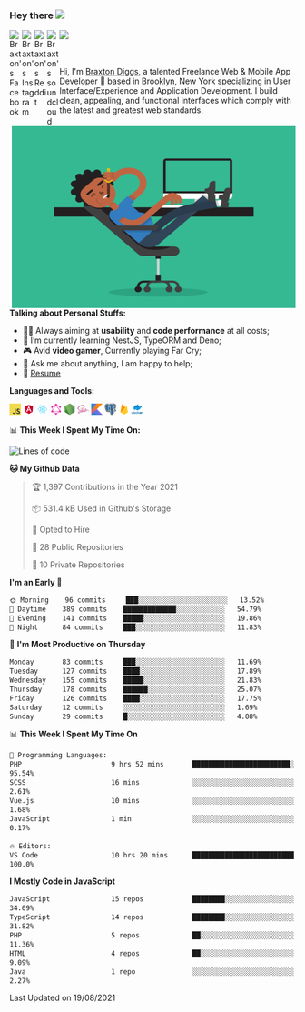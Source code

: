 ### Hey there <img src="https://media.giphy.com/media/hvRJCLFzcasrR4ia7z/giphy.gif" width="25px">
<a href="https://www.facebook.com/BiggDiggz">
  <img align="left" alt="Braxton's Facebook" width="22px" src="https://cdn.jsdelivr.net/npm/simple-icons@v3/icons/facebook.svg" />
</a>
<a href="http://instagram.com/biggdiggz">
  <img align="left" alt="Braxton's Instagram" width="22px" src="https://cdn.jsdelivr.net/npm/simple-icons@v3/icons/instagram.svg" />
</a>
<a href="https://reddit.com/user/BiggDiggz/">
  <img align="left" alt="Braxton's Reddit" width="22px" src="https://cdn.jsdelivr.net/npm/simple-icons@v3/icons/reddit.svg" />
</a>
<a href="https://soundcloud.com/braxton-diggs">
  <img align="left" alt="Braxton's soundcloud" width="22px" src="https://cdn.jsdelivr.net/npm/simple-icons@v3/icons/soundcloud.svg" />
</a>

![](https://visitor-badge.glitch.me/badge?page_id=braxtondiggs.braxtondiggs)

<br />

Hi, I'm [Braxton Diggs](https://braxtondiggs.com/), a talented Freelance Web & Mobile App Developer 🚀 based in Brooklyn, New York specializing in User Interface/Experience and Application Development. I build clean, appealing, and functional interfaces which comply with the latest and greatest web standards.

  <img align="right" alt="GIF" src="https://github.com/braxtondiggs/braxtondiggs/blob/master/coder.gif?raw=true" width="500" height="320" />
  
**Talking about Personal Stuffs:**

- 🧑‍💻 Always aiming at **usability** and **code performance** at all costs;
- 🌱 I’m currently learning NestJS, TypeORM and Deno;
- 🎮 Avid **video gamer**, Currently playing Far Cry;
- 💬 Ask me about anything, I am happy to help;
- 📝 [Resume](https://braxtondiggs.com/assets/resume/braxton-diggs.pdf)

**Languages and Tools:**  

<code><img height="20" src="https://raw.githubusercontent.com/github/explore/80688e429a7d4ef2fca1e82350fe8e3517d3494d/topics/javascript/javascript.png"></code>
<code><img height="20" src="https://raw.githubusercontent.com/github/explore/80688e429a7d4ef2fca1e82350fe8e3517d3494d/topics/angular/angular.png"></code>
<code><img height="20" src="https://raw.githubusercontent.com/github/explore/80688e429a7d4ef2fca1e82350fe8e3517d3494d/topics/react/react.png"></code>
<code><img height="20" src="https://raw.githubusercontent.com/github/explore/5c058a388828bb5fde0bcafd4bc867b5bb3f26f3/topics/graphql/graphql.png"></code>
<code><img height="20" src="https://raw.githubusercontent.com/github/explore/80688e429a7d4ef2fca1e82350fe8e3517d3494d/topics/nodejs/nodejs.png"></code>
<code><img height="20" src="https://raw.githubusercontent.com/github/explore/80688e429a7d4ef2fca1e82350fe8e3517d3494d/topics/sass/sass.png"></code>
<code><img height="20" src="https://raw.githubusercontent.com/github/explore/80688e429a7d4ef2fca1e82350fe8e3517d3494d/topics/kotlin/kotlin.png"></code>
<code><img height="20" src="https://raw.githubusercontent.com/github/explore/80688e429a7d4ef2fca1e82350fe8e3517d3494d/topics/postgresql/postgresql.png"></code>
<code><img height="20" src="https://raw.githubusercontent.com/github/explore/80688e429a7d4ef2fca1e82350fe8e3517d3494d/topics/firebase/firebase.png"></code>
<code><img height="20" src="https://raw.githubusercontent.com/github/explore/80688e429a7d4ef2fca1e82350fe8e3517d3494d/topics/docker/docker.png"></code>

📊 **This Week I Spent My Time On:**
<!--START_SECTION:waka-->
![Lines of code](https://img.shields.io/badge/From%20Hello%20World%20I%27ve%20Written-2.8%20million%20lines%20of%20code-blue)

**🐱 My Github Data** 

> 🏆 1,397 Contributions in the Year 2021
 > 
> 📦 531.4 kB Used in Github's Storage 
 > 
> 💼 Opted to Hire
 > 
> 📜 28 Public Repositories 
 > 
> 🔑 10 Private Repositories  
 > 
**I'm an Early 🐤** 

```text
🌞 Morning    96 commits     ███░░░░░░░░░░░░░░░░░░░░░░   13.52% 
🌆 Daytime    389 commits    █████████████░░░░░░░░░░░░   54.79% 
🌃 Evening    141 commits    █████░░░░░░░░░░░░░░░░░░░░   19.86% 
🌙 Night      84 commits     ███░░░░░░░░░░░░░░░░░░░░░░   11.83%

```
📅 **I'm Most Productive on Thursday** 

```text
Monday       83 commits     ███░░░░░░░░░░░░░░░░░░░░░░   11.69% 
Tuesday      127 commits    ████░░░░░░░░░░░░░░░░░░░░░   17.89% 
Wednesday    155 commits    █████░░░░░░░░░░░░░░░░░░░░   21.83% 
Thursday     178 commits    ██████░░░░░░░░░░░░░░░░░░░   25.07% 
Friday       126 commits    ████░░░░░░░░░░░░░░░░░░░░░   17.75% 
Saturday     12 commits     ░░░░░░░░░░░░░░░░░░░░░░░░░   1.69% 
Sunday       29 commits     █░░░░░░░░░░░░░░░░░░░░░░░░   4.08%

```


📊 **This Week I Spent My Time On** 

```text
💬 Programming Languages: 
PHP                      9 hrs 52 mins       ████████████████████████░   95.54% 
SCSS                     16 mins             ░░░░░░░░░░░░░░░░░░░░░░░░░   2.61% 
Vue.js                   10 mins             ░░░░░░░░░░░░░░░░░░░░░░░░░   1.68% 
JavaScript               1 min               ░░░░░░░░░░░░░░░░░░░░░░░░░   0.17%

🔥 Editors: 
VS Code                  10 hrs 20 mins      █████████████████████████   100.0%

```

**I Mostly Code in JavaScript** 

```text
JavaScript               15 repos            ████████░░░░░░░░░░░░░░░░░   34.09% 
TypeScript               14 repos            ████████░░░░░░░░░░░░░░░░░   31.82% 
PHP                      5 repos             ██░░░░░░░░░░░░░░░░░░░░░░░   11.36% 
HTML                     4 repos             ██░░░░░░░░░░░░░░░░░░░░░░░   9.09% 
Java                     1 repo              ░░░░░░░░░░░░░░░░░░░░░░░░░   2.27%

```



 Last Updated on 19/08/2021
<!--END_SECTION:waka-->
